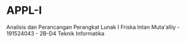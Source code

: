 # APPL-I
Analisis dan Perancangan Perangkat Lunak I
Friska Intan Muta'alliy - 191524043 - 2B-D4 Teknik Informatika
